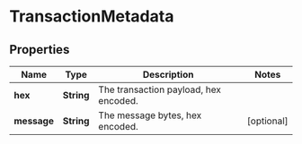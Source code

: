 

# TransactionMetadata


## Properties

Name | Type | Description | Notes
------------ | ------------- | ------------- | -------------
**hex** | **String** | The transaction payload, hex encoded. | 
**message** | **String** | The message bytes, hex encoded. |  [optional]



